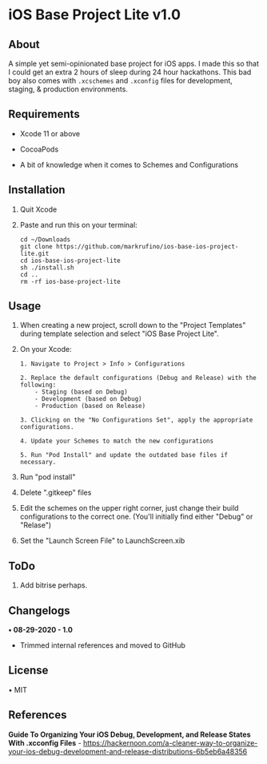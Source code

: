 # iOS Base Project Lite v1.0

## About
A simple yet semi-opinionated base project for iOS apps. I made this so that I could get an extra 2 hours of sleep during 24 hour hackathons. This bad boy also comes with `.xcschemes` and `.xconfig` files for development, staging, & production environments.

## Requirements

- Xcode 11 or above

- CocoaPods

- A bit of knowledge when it comes to Schemes and Configurations

## Installation

1. Quit Xcode

2. Paste and run this on your terminal:

	```
	cd ~/Downloads
	git clone https://github.com/markrufino/ios-base-ios-project-lite.git
	cd ios-base-ios-project-lite
	sh ./install.sh
	cd ..
	rm -rf ios-base-project-lite
	```

## Usage

1. When creating a new project, scroll down to the "Project Templates" during template selection and select "iOS Base Project Lite".

2. On your Xcode:

	```
	1. Navigate to Project > Info > Configurations
	
	2. Replace the default configurations (Debug and Release) with the following:
		- Staging (based on Debug)
		- Development (based on Debug)
		- Production (based on Release)
	
	3. Clicking on the "No Configurations Set", apply the appropriate configurations.
	
	4. Update your Schemes to match the new configurations
	
	5. Run "Pod Install" and update the outdated base files if necessary.
	
	```

3. Run "pod install"

4. Delete ".gitkeep" files

5. Edit the schemes on the upper right corner, just change their build configurations to the correct one. (You'll initially find either "Debug" or "Relase")

6. Set the "Launch Screen File" to LaunchScreen.xib

## ToDo

1. Add bitrise perhaps.


## Changelogs

**• 08-29-2020 - 1.0**

 - Trimmed internal references and moved to GitHub

 
## License

• MIT

## References

**Guide To Organizing Your iOS Debug, Development, and Release States With .xcconfig Files** - https://hackernoon.com/a-cleaner-way-to-organize-your-ios-debug-development-and-release-distributions-6b5eb6a48356